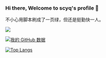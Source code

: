### Hi there, Welcome to scyq's profile 👋
不小心用脚本刷成了一页绿，但还是挺勤快一人。

![](https://komarev.com/ghpvc/?username=scyq)

[![我的 GitHub 数据](https://github-readme-stats.vercel.app/api?username=scyq&bg_color=30,ffc0cb,6429ec&title_color=fff&text_color=fff)]()

[![Top Langs](https://github-readme-stats.vercel.app/api/top-langs/?username=scyq&layout=compact)](https://github.com/anuraghazra/github-readme-stats)

